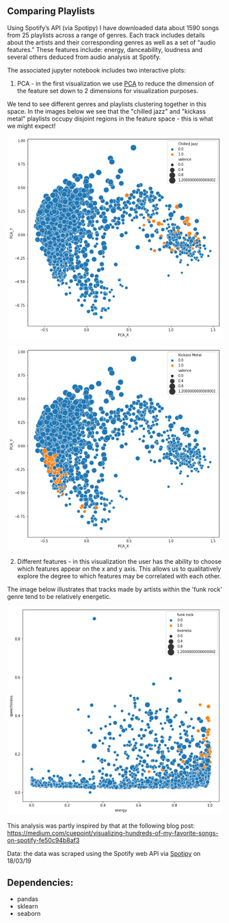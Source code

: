 ## Comparing Playlists

Using Spotify’s API (via Spotipy) I have downloaded data about 1590 songs from 25 playlists across a range of genres. Each track includes details about the artists and their corresponding genres as well as a set of “audio features.” These features include: energy, danceability, loudness and several others deduced from audio analysis at Spotify.

The associated jupyter notebook includes two interactive plots:

1. PCA - in the first visualization we use [PCA](https://en.wikipedia.org/wiki/Principal_component_analysis) to reduce the dimension of the feature set down to 2 dimensions for visualization purposes. 

We tend to see different genres and playlists clustering together in this space. In the images below we see that the "chilled jazz" and "kickass metal" playlists occupy disjoint regions in the feature space - this is what we might expect!

![](https://github.com/MGarrod1/spotiplaylist_explorer/blob/master/Figures/spotipy_pca_example_1.png)

![](https://github.com/MGarrod1/spotiplaylist_explorer/blob/master/Figures/spotipy_pca_example_2.png)


2. Different features - in this visualization the user has the ability to choose which features appear on the x and y axis. This allows us to qualitatively explore the degree to which features may be correlated with each other. 

The image below illustrates that tracks made by artists within the 'funk rock' genre tend to be relatively energetic.

![](https://github.com/MGarrod1/spotiplaylist_explorer/blob/master/Figures/spotipy_features_example_1.png)

This analysis was partly inspired by that at the following blog post: https://medium.com/cuepoint/visualizing-hundreds-of-my-favorite-songs-on-spotify-fe50c94b8af3

Data: the data was scraped using the Spotify web API via [Spotipy](https://spotipy.readthedocs.io/en/latest/) on 18/03/19

## Dependencies: 
-  pandas
-  sklearn
-  seaborn


